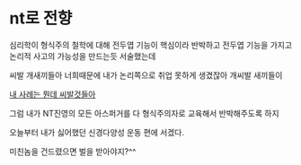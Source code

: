 # nt로 전향

심리학이 형식주의 철학에 대해 전두엽 기능이 핵심이라 반박하고
전두엽 기능을 가지고 논리적 사고의 가능성을 만드는듯 서술했는데

씨발 개새끼들아 너희때문에 내가 논리쪽으로 취업 못하게 생겼잖아 개씨발 새끼들이

[내 사례는 뭔데 씨발것들아](https://faraway6834.github.io/unbeauty/privateNote/Alkali/Forbidden/Personal/%ED%98%95%EC%8B%9D%EB%85%BC%EB%A6%AC)

그럼 내가 NT진영의 모든 아스퍼거를 다 형식주의자로 교육해서 반박해주도록 하지

오늘부터 내가 싫어했던 신경다양성 운동 편에 서겠다.

미친놈을 건드렸으면 벌을 받아야지?^^
